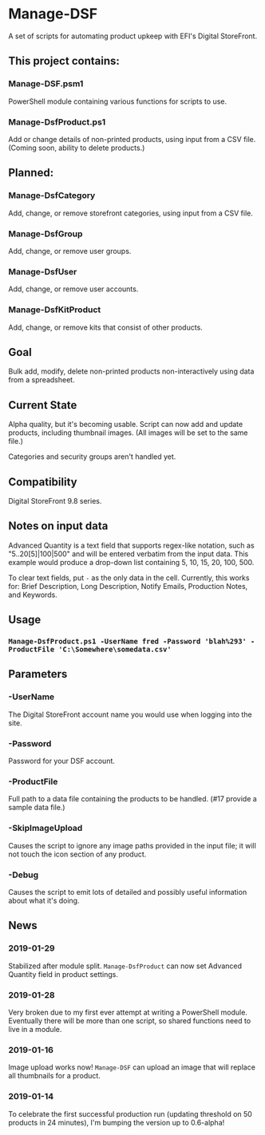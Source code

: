 # Manage-DSF
A set of scripts for automating product upkeep with EFI's Digital StoreFront.

## This project contains:
### Manage-DSF.psm1
PowerShell module containing various functions for scripts to use.
### Manage-DsfProduct.ps1
Add or change details of non-printed products, using input from a CSV file.  (Coming soon, ability to delete products.)

## Planned:
### Manage-DsfCategory
Add, change, or remove storefront categories, using input from a CSV file.
### Manage-DsfGroup
Add, change, or remove user groups.
### Manage-DsfUser
Add, change, or remove user accounts.
### Manage-DsfKitProduct
Add, change, or remove kits that consist of other products.

## Goal
Bulk add, modify, delete non-printed products non-interactively using data from a spreadsheet.

## Current State
Alpha quality, but it's becoming usable.  Script can now add and update products, including thumbnail images.  (All images will be set to the same file.)

Categories and security groups aren't handled yet.

## Compatibility
Digital StoreFront 9.8 series.

## Notes on input data
Advanced Quantity is a text field that supports regex-like notation, such as "5..20[5]|100|500" and will be entered verbatim from the input data.  This example would produce a drop-down list containing 5, 10, 15, 20, 100, 500.

To clear text fields, put `-` as the only data in the cell.  Currently, this works for:  Brief Description, Long Description, Notify Emails, Production Notes, and Keywords.

## Usage
### `Manage-DsfProduct.ps1 -UserName fred -Password 'blah%293' -ProductFile 'C:\Somewhere\somedata.csv'`

## Parameters
### -UserName
The Digital StoreFront account name you would use when logging into the site.
### -Password
Password for your DSF account.
### -ProductFile
Full path to a data file containing the products to be handled.  (#17 provide a sample data file.)
### -SkipImageUpload
Causes the script to ignore any image paths provided in the input file; it will not touch the icon section of any product.
### -Debug
Causes the script to emit lots of detailed and possibly useful information about what it's doing.

## News
### 2019-01-29
Stabilized after module split.  `Manage-DsfProduct` can now set Advanced Quantity field in product settings.
### 2019-01-28
Very broken due to my first ever attempt at writing a PowerShell module.  Eventually there will be more than one script, so shared functions need to live in a module.
### 2019-01-16
Image upload works now!  `Manage-DSF` can upload an image that will replace all thumbnails for a product.
### 2019-01-14
To celebrate the first successful production run (updating threshold on 50 products in 24 minutes), I'm bumping the version up to 0.6-alpha!
